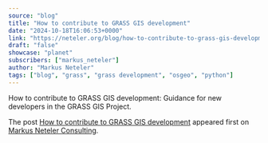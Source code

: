 ```yaml
---
source: "blog"
title: "How to contribute to GRASS GIS development"
date: "2024-10-18T16:06:53+0000"
link: "https://neteler.org/blog/how-to-contribute-to-grass-gis-development/"
draft: "false"
showcase: "planet"
subscribers: ["markus_neteler"]
author: "Markus Neteler"
tags: ["blog", "grass", "grass development", "osgeo", "python"]
---
```


<p>How to contribute to GRASS GIS development: Guidance for new developers in the GRASS GIS Project.</p>
<p>The post <a href="https://neteler.org/blog/how-to-contribute-to-grass-gis-development/">How to contribute to GRASS GIS development</a> appeared first on <a href="https://neteler.org">Markus Neteler Consulting</a>.</p>
